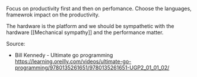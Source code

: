 Focus on productivity first and then on perfomance. Choose the languages, framewrok impact on the productivity.


The hardware is the platform and we should be sympathetic with the hardware [[Mechanical sympathy]] and the performance matter.
 


Source:

- Bill Kennedy - Ultimate go programming https://learning.oreilly.com/videos/ultimate-go-programming/9780135261651/9780135261651-UGP2_01_01_02/